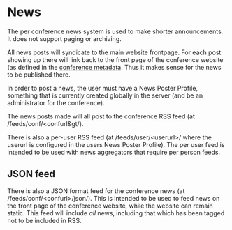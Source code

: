 # News

The per conference news system is used to make shorter
announcements. It does not support paging or archiving.

All news posts will syndicate to the main website frontpage. For each
post showing up there will link back to the front page of the
conference website (as defined in the
[conference metadata](super_conference). Thus it makes sense for the
news to be published there.

In order to post a news, the user must have a News Poster Profile,
something that is currently created globally in the server (and be an
administrator for the conference).

The news posts made will all post to the conference RSS feed (at
/feeds/conf/&lt;confurl&gt/).

There is also a per-user RSS feed (at /feeds/user/&lt;userurl&gt;/ where the
userurl is configured in the users News Poster Profile). The per user
feed is intended to be used with news aggregators that require per
person feeds.

## JSON feed

There is also a JSON format feed for the conference news (at
/feeds/conf/&lt;confurl&gt;/json/). This is intended to be used to feed news
on the front page of the conference website, while the website can
remain static. This feed will include *all* news, including that which
has been tagged not to be included in RSS.
